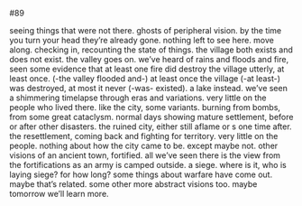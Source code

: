 #89

seeing things that were not there. ghosts of peripheral vision. by the time you turn your head they’re already gone. nothing left to see here. move along. checking in, recounting the state of things. the village both exists and does not exist. the valley goes on. we’ve heard of rains and floods and fire, seen some evidence that at least one fire did destroy the village utterly, at least once. (-the valley flooded and-) at least once the village (-at least-) was destroyed, at most it never (-was- existed). a lake instead. we’ve seen a shimmering timelapse through eras and variations. very little on the people who lived there. like the city, some variants. burning from bombs, from some great cataclysm. normal days showing mature settlement, before or after other disasters. the ruined city, either still aflame or s one time after. the resettlement, coming back and fighting for territory. very little on the people. nothing about how the city came to be. except maybe not. other visions of an ancient town, fortified. all we’ve seen there is the view from the fortifications as an army is camped outside. a siege. where is it, who is laying siege? for how long? some things about warfare have come out. maybe that’s related. some other more abstract visions too. maybe tomorrow we’ll learn more. 